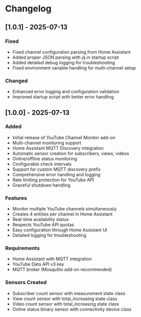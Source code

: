 # Changelog

## [1.0.1] - 2025-07-13

### Fixed
- Fixed channel configuration parsing from Home Assistant
- Added proper JSON parsing with jq in startup script
- Added detailed debug logging for troubleshooting
- Fixed environment variable handling for multi-channel setup

### Changed
- Enhanced error logging and configuration validation
- Improved startup script with better error handling

## [1.0.0] - 2025-07-13

### Added
- Initial release of YouTube Channel Monitor add-on
- Multi-channel monitoring support
- Home Assistant MQTT Discovery integration
- Automatic sensor creation for subscribers, views, videos
- Online/offline status monitoring
- Configurable check intervals
- Support for custom MQTT discovery prefix
- Comprehensive error handling and logging
- Rate limiting protection for YouTube API
- Graceful shutdown handling

### Features
- Monitor multiple YouTube channels simultaneously
- Creates 4 entities per channel in Home Assistant
- Real-time availability status
- Respects YouTube API quotas
- Easy configuration through Home Assistant UI
- Detailed logging for troubleshooting

### Requirements
- Home Assistant with MQTT integration
- YouTube Data API v3 key
- MQTT broker (Mosquitto add-on recommended)

### Sensors Created
- Subscriber count sensor with measurement state class
- View count sensor with total_increasing state class  
- Video count sensor with total_increasing state class
- Online status binary sensor with connectivity device class